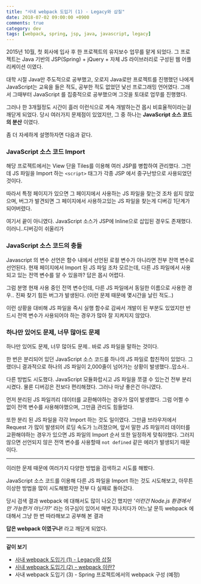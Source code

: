 ```yaml
---
title: "사내 webpack 도입기 (1) - Legacy와 삽질"
date: 2018-07-02 09:00:00 +0900
comments: true
category: dev
tags: [webpack, spring, jsp, java, javascript, legacy]
---
```


2015년 10월, 첫 회사에 입사 후 한 프로젝트의 유지보수 업무를 맡게 되었다.
그 프로젝트는 Java 기반의 JSP(Spring) + jQuery + 자체 JS 라이브러리로 구성된 웹 어플리케이션 이였다.

대학 시절 Java만 주도적으로 공부했고, 오로지 Java로만 프로젝트를 진행했던 나에게 JavaScript는 교육을 들은 적도, 공부한 적도 없었던 낯선 프로그래밍 언어였다.
그래서 그때부터 JavaScript 를 집중적으로 공부했으며 그것을 토대로 업무를 진행했다.

그러나 한 3개월정도 시간이 흘러 이런식으로 계속 개발하는건 몹시 비효율적이라는걸 깨닫게 되었다.
당시 여러가지 문제점이 있었지만, 그 중 하나는 **JavaScript 소스 코드의 분산** 이였다.

좀 더 자세하게 설명하자면 다음과 같다.

### JavaScript 소스 코드 Import
해당 프로젝트에서는 View 단을 Tiles를 이용해 여러 JSP를 병합하여 관리했다.
그런데 JS 파일을 Import 하는 `<script>` 태그가 각종 JSP 에서 중구난방으로 사용되었던것이다.

따라서 특정 페이지가 있으면 그 페이지에서 사용하는 JS 파일을 찾는것 조차 쉽지 않았으며,
버그가 발견되면 그 페이지에서 사용하고있는 JS 파일을 찾는게 디버깅 1단계가 되어버렸다.

여기서 끝이 아니였다. JavaScript 소스가 JSP에 Inline으로 삽입된 경우도 존재했다.
이러니..디버깅이 쉬울리가

### JavaScript 소스 코드의 충돌
Javascript 의 변수 선언은 함수 내에서 선언된 로컬 변수가 아니라면 전부 전역 변수로 선언된다.
현재 페이지에서 Import 된 JS 파일 조차 모르는데, 다른 JS 파일에서 사용되고 있는 전역 변수를 알 수 있을까?
답은 몹시 어렵다.

그럼 분명 현재 사용 중인 전역 변수인데, 다른 JS 파일에서 동일한 이름으로 사용한 경우..
진짜 찾기 힘든 버그가 발생된다. (이런 문제 때문에 몇시간을 날린 적도..)

이런 상황을 대비해 JS 파일을 즉시 실행 함수로 감싸서 개발이 된 부분도 있었지만
반드시 전역 변수가 사용되어야 하는 경우가 많아 잘 지켜지지 않았다.

### 하나만 있어도 문제, 너무 많아도 문제
하나만 있어도 문제, 너무 많아도 문제.. 바로 JS 파일을 말하는 것이다.

한 번은 분리되어 있던 JavaScript 소스 코드를 하나의 JS 파일로 합친적이 있었다.
그랬더니 결과적으로 하나의 JS 파일이 2,000줄이 넘어가는 상황이 발생했다..맙소사..

다른 방법도 시도했다. JavaScript 모듈화랍시고 JS 파일을 쪼갤 수 있는건 전부 분리시켰다.
물론 디버깅은 전보다 편리해졌다. 그러나 마냥 좋은건 아니였다.

먼저 분리된 JS 파일끼리 데이터를 교환해야하는 경우가 많이 발생했다.
그럼 어쩔 수 없이 전역 변수를 사용해야했으며, 그만큼 관리도 힘들었다.

또한 분리 된 JS 파일을 각각 Import 하는 것도 일이였다.
그만큼 브라우저에서 Request 가 많이 발생되어 로딩 속도가 느려졌으며,
앞서 말한 JS 파일끼리 데이터를 교환해야하는 경우가 있으면 JS 파일의 Import 순서 또한 일정하게 맞춰야했다.
그러지 않으면 선언되지 않은 전역 변수를 사용할때 `not defined` 같은 에러가 발생되기 때문이다.

---

이러한 문제 때문에 여러가지 다양한 방법을 검색하고 시도를 해봤다.

JavaScript 소스 코드를 이용해 다른 JS 파일을 Import 하는 것도 시도해보고, 아무튼 이상한 방법을 많이 시도해봤지만
전부 다 실패로 돌아갔다.

당시 검색 결과 webpack 에 대해서도 많이 나오긴 했지만 *'이런건 Node.js 환경에서만 가능한거 아닌가?'* 라는 의구심이 있어서
매번 지나치다가 어느날 문득 webpack 에 대해서 그냥 한 번 따라해보고 공부해 본 결과

**답은 webpack 이였구나!** 라고 깨닫게 되었다.

---

**같이 보기**
* [사내 webpack 도입기 (1) - Legacy와 삽질](/dev/21)
* [사내 webpack 도입기 (2) - webpack 이란?](/dev/22)
* 사내 webpack 도입기 (3) - Spring 프로젝트에서의 webpack 구성 (예정)
